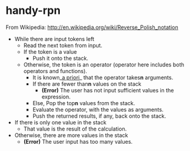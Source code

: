 # handy-rpn
From Wikipedia: http://en.wikipedia.org/wiki/Reverse_Polish_notation

*   While there are input tokens left
    *   Read the next token from input.
    *   If the token is a value
        *   Push it onto the stack.
    *   Otherwise, the token is an operator (operator here includes both operators and functions).
        *   It is known_[a priori](/wiki/A_priori_and_a_posteriori "A priori and a posteriori")_ that the operator takes**n** arguments.
        *   If there are fewer than**n** values on the stack
            *   **(Error)** The user has not input sufficient values in the expression.
        *   Else, Pop the top**n** values from the stack.
        *   Evaluate the operator, with the values as arguments.
        *   Push the returned results, if any, back onto the stack.
*   If there is only one value in the stack
    *   That value is the result of the calculation.
*   Otherwise, there are more values in the stack
    *   **(Error)** The user input has too many values.
